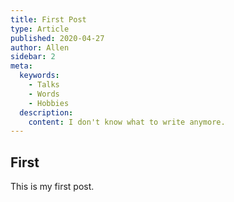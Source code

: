 ```yaml
---
title: First Post
type: Article
published: 2020-04-27
author: Allen
sidebar: 2
meta:
  keywords:
    - Talks
    - Words
    - Hobbies
  description:
    content: I don't know what to write anymore.
---
```


## First

This is my first post.

